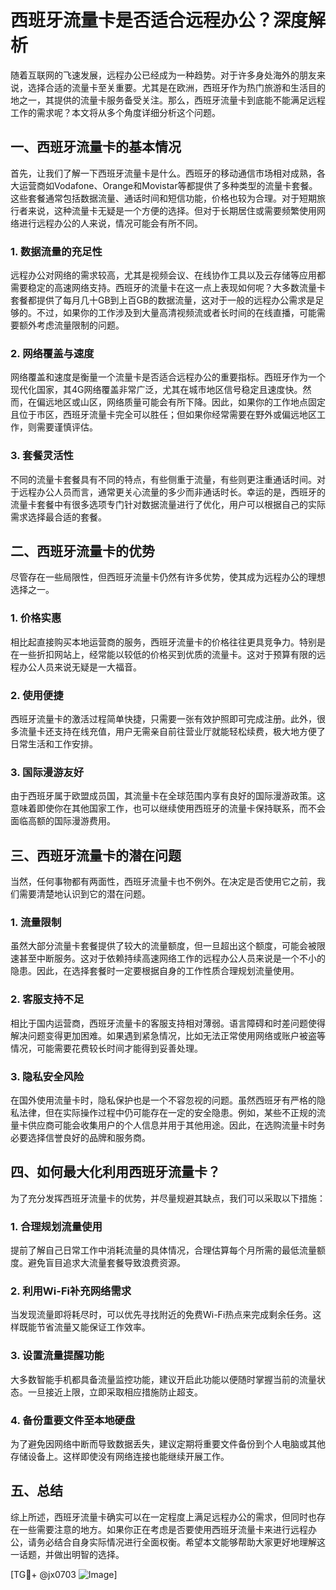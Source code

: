 # 西班牙流量卡是否适合远程办公？深度解析

随着互联网的飞速发展，远程办公已经成为一种趋势。对于许多身处海外的朋友来说，选择合适的流量卡至关重要。尤其是在欧洲，西班牙作为热门旅游和生活目的地之一，其提供的流量卡服务备受关注。那么，西班牙流量卡到底能不能满足远程工作的需求呢？本文将从多个角度详细分析这个问题。

## 一、西班牙流量卡的基本情况

首先，让我们了解一下西班牙流量卡是什么。西班牙的移动通信市场相对成熟，各大运营商如Vodafone、Orange和Movistar等都提供了多种类型的流量卡套餐。这些套餐通常包括数据流量、通话时间和短信功能，价格也较为合理。对于短期旅行者来说，这种流量卡无疑是一个方便的选择。但对于长期居住或需要频繁使用网络进行远程办公的人来说，情况可能会有所不同。

### 1. 数据流量的充足性

远程办公对网络的需求较高，尤其是视频会议、在线协作工具以及云存储等应用都需要稳定的高速网络支持。西班牙的流量卡在这一点上表现如何呢？大多数流量卡套餐都提供了每月几十GB到上百GB的数据流量，这对于一般的远程办公需求是足够的。不过，如果你的工作涉及到大量高清视频流或者长时间的在线直播，可能需要额外考虑流量限制的问题。

### 2. 网络覆盖与速度

网络覆盖和速度是衡量一个流量卡是否适合远程办公的重要指标。西班牙作为一个现代化国家，其4G网络覆盖非常广泛，尤其在城市地区信号稳定且速度快。然而，在偏远地区或山区，网络质量可能会有所下降。因此，如果你的工作地点固定且位于市区，西班牙流量卡完全可以胜任；但如果你经常需要在野外或偏远地区工作，则需要谨慎评估。

### 3. 套餐灵活性

不同的流量卡套餐具有不同的特点，有些侧重于流量，有些则更注重通话时间。对于远程办公人员而言，通常更关心流量的多少而非通话时长。幸运的是，西班牙的流量卡套餐中有很多选项专门针对数据流量进行了优化，用户可以根据自己的实际需求选择最合适的套餐。

## 二、西班牙流量卡的优势

尽管存在一些局限性，但西班牙流量卡仍然有许多优势，使其成为远程办公的理想选择之一。

### 1. 价格实惠

相比起直接购买本地运营商的服务，西班牙流量卡的价格往往更具竞争力。特别是在一些折扣网站上，经常能以较低的价格买到优质的流量卡。这对于预算有限的远程办公人员来说无疑是一大福音。

### 2. 使用便捷

西班牙流量卡的激活过程简单快捷，只需要一张有效护照即可完成注册。此外，很多流量卡还支持在线充值，用户无需亲自前往营业厅就能轻松续费，极大地方便了日常生活和工作安排。

### 3. 国际漫游友好

由于西班牙属于欧盟成员国，其流量卡在全球范围内享有良好的国际漫游政策。这意味着即使你在其他国家工作，也可以继续使用西班牙的流量卡保持联系，而不会面临高额的国际漫游费用。

## 三、西班牙流量卡的潜在问题

当然，任何事物都有两面性，西班牙流量卡也不例外。在决定是否使用它之前，我们需要清楚地认识到它的潜在问题。

### 1. 流量限制

虽然大部分流量卡套餐提供了较大的流量额度，但一旦超出这个额度，可能会被限速甚至中断服务。这对于依赖持续高速网络工作的远程办公人员来说是一个不小的隐患。因此，在选择套餐时一定要根据自身的工作性质合理规划流量使用。

### 2. 客服支持不足

相比于国内运营商，西班牙流量卡的客服支持相对薄弱。语言障碍和时差问题使得解决问题变得更加困难。如果遇到紧急情况，比如无法正常使用网络或账户被盗等情况，可能需要花费较长时间才能得到妥善处理。

### 3. 隐私安全风险

在国外使用流量卡时，隐私保护也是一个不容忽视的问题。虽然西班牙有严格的隐私法律，但在实际操作过程中仍可能存在一定的安全隐患。例如，某些不正规的流量卡供应商可能会收集用户的个人信息并用于其他用途。因此，在选购流量卡时务必要选择信誉良好的品牌和服务商。

## 四、如何最大化利用西班牙流量卡？

为了充分发挥西班牙流量卡的优势，并尽量规避其缺点，我们可以采取以下措施：

### 1. 合理规划流量使用

提前了解自己日常工作中消耗流量的具体情况，合理估算每个月所需的最低流量额度。避免盲目追求大流量套餐导致浪费资源。

### 2. 利用Wi-Fi补充网络需求

当发现流量即将耗尽时，可以优先寻找附近的免费Wi-Fi热点来完成剩余任务。这样既能节省流量又能保证工作效率。

### 3. 设置流量提醒功能

大多数智能手机都具备流量监控功能，建议开启此功能以便随时掌握当前的流量状态。一旦接近上限，立即采取相应措施防止超支。

### 4. 备份重要文件至本地硬盘

为了避免因网络中断而导致数据丢失，建议定期将重要文件备份到个人电脑或其他存储设备上。这样即使没有网络连接也能继续开展工作。

## 五、总结

综上所述，西班牙流量卡确实可以在一定程度上满足远程办公的需求，但同时也存在一些需要注意的地方。如果你正在考虑是否要使用西班牙流量卡来进行远程办公，请务必结合自身实际情况进行全面权衡。希望本文能够帮助大家更好地理解这一话题，并做出明智的选择。

[TG💪+ @jx0703 ![Image](https://github.com/user-attachments/assets/dbca1d08-cadb-493c-b0ec-ad6f7a83f270)]